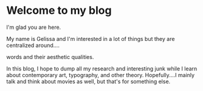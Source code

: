 # Welcome to my blog

I'm glad you are here. 

My name is Gelissa and I'm interested in a lot of things but they are centralized around....

words and their aesthetic qualities. 

In this blog, I hope to dump all my research and interesting junk while I learn about contemporary art, typography, and other theory. Hopefully....I mainly talk and think about movies as well, but that's for something else. 
